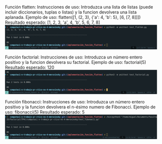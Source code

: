 Función flatten:
    Instrucciones de uso: Introduzca una lista de listas (puede incluir diccionarios, tuplas o listas) y la funcion devolvera una lista aplanada.
    Ejemplo de uso: flatten([1, (2, 3), {'a': 4, 'b': 5}, [6, [7, 8]]])
    Resultado esperado: [1, 2, 3, 'a', 4, 'b', 5, 6, 7, 8]
    ![Test aplanar listas](<Test flatten.png>)
    
Función factorial:
    Instrucciones de uso: Introduzca un número entero positivo y la funcion devolvera su factorial.
    Ejemplo de uso: factorial(5)
    Resultado esperado: 120
    ![Test factorial](<test factorial.png>)
    
Función fibonacci:
    Instrucciones de uso: Introduzca un número entero positivo y la funcion devolvera el n-ésimo numero de Fibonacci.
    Ejemplo de uso: fibonacci(5)
    Resultado esperado: 5
    ![Test fibonacci](<test fibonacci.png>)

